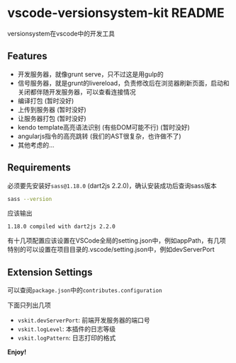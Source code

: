 # vscode-versionsystem-kit README

versionsystem在vscode中的开发工具

## Features

- 开发服务器，就像grunt serve，只不过这是用gulp的
- 信号服务器，就是grunt的livereload，负责修改后在浏览器刷新页面，启动和关闭都伴随开发服务器，可以查看连接情况
- 编译打包 (暂时没好)
- 上传到服务器 (暂时没好)
- 让服务器打包 (暂时没好)
- kendo template高亮语法识别 (有些DOM可能不行) (暂时没好)
- angularjs指令的高亮跳转 (我们的AST很复杂，也许做不了)
- 其他考虑的...

## Requirements

必须要先安装好`sass@1.18.0` (dart2js 2.2.0)，确认安装成功后查询sass版本
``` bash
sass --version
```
应该输出
``` log
1.18.0 compiled with dart2js 2.2.0
```

有十几项配置应该设置在VSCode全局的setting.json中，例如appPath，有几项特别的可以设置在项目目录的.vscode/setting.json中，例如devServerPort

## Extension Settings

可以查阅`package.json`中的`contributes.configuration`

下面只列出几项

* `vskit.devServerPort`: 前端开发服务器的端口号
* `vskit.logLevel`: 本插件的日志等级
* `vskit.logPattern`: 日志打印的格式

**Enjoy!**
